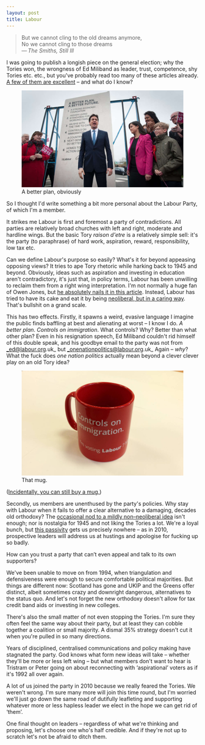 ```yaml
---
layout: post
title: Labour
---
```


> But we cannot cling to the old dreams anymore,<br>No we cannot cling to those dreams<br>&#8212;&thinsp;<cite>The Smiths, Still Ill</cite>

I was going to publish a longish piece on the general election; why the Tories won, the wrongness of Ed Miliband as leader, trust, competence, shy Tories etc. etc., but you've probably read too many of these articles already. [A few of them are excellent](http://www.theguardian.com/commentisfree/2015/may/11/labour-missing-soul-burnham-umunna-cooper-disconnected-values) &#8211; and what do I know?

<figure>

<img src="/images/ed-stone.jpeg" alt="Ed Miliband stands in front of an 8 foot 6 stone">

<figcaption class="figcaption">A better plan, obviously</figcaption>

</figure>

So I thought I'd write something a bit more personal about the Labour Party, of which I'm a member.

It strikes me Labour is first and foremost a party of contradictions. All parties are relatively broad churches with left and right, moderate and hardline wings. But the basic Tory <i>raison d'etre</i> is a relatively simple sell: it's the party (to paraphrase) of hard work, aspiration, reward, responsibility, low tax etc.

Can we define Labour's purpose so easily? What's it for beyond appeasing opposing views? It tries to ape Tory rhetoric while harking back to 1945 and beyond. Obviously, ideas such as aspiration and investing in education aren't contradictory, it's just that, in policy terms, Labour has been unwilling to reclaim them from a right wing interpretation. I'm not normally a huge fan of Owen Jones, but [he absolutely nails it in this article](http://www.theguardian.com/commentisfree/2015/may/12/tories-aspiration-labour-ambition-conservatives). Instead, Labour has tried to have its cake and eat it by being [neoliberal, but in a caring way](/2014/09/hate-labour-need-labour/). That's bullshit on a grand scale.

This has two effects. Firstly, it spawns a weird, evasive language I imagine the public finds baffling at best and alienating at worst &#8211; I know I do. _A better plan_. _Controls on immigration_. What controls? Why? Better than what other plan? Even in his resignation speech, Ed Miliband couldn't rid himself of this double speak, and his goodbye email to the party was not from _ed@labour.org.uk_ but _onenationpolitics@labour.org.uk_ Again &#8211; _why_? What the fuck does _one nation politics_ actually mean beyond a clever clever play on an old Tory idea?

<figure>

<img src="/images/mug.jpg" alt="A red mug with the words Controls on Immigration printed on it">

<figcaption class="figcaption">That mug.</figcaption>

</figure>

([Incidentally, you can still buy a mug.](https://shop.labour.org.uk/products/pledge-4-mug-controls-on-immigration-551/))

Secondly, us members are unenthused by the party's policies. Why stay with Labour when it fails to offer a clear alternative to a damaging, decades old orthodoxy? The [occasional nod to a mildly non&#8211;neoliberal idea](/2014/09/minimum-wage-legalises-low-pay/) isn't enough; nor is nostalgia for 1945 and not liking the Tories a lot. We're a loyal bunch, but [this passivity](/2014/09/hate-labour-need-labour/) gets us precisely nowhere &#8211; as in 2010, prospective leaders will address us at hustings and apologise for fucking up so badly.

How can you trust a party that can’t even appeal and talk to its own supporters?

We've been unable to move on from 1994, when triangulation and defensiveness were enough to secure comfortable political majorities. But things are different now: Scotland has gone and UKIP and the Greens offer distinct, albeit sometimes crazy and downright dangerous, alternatives to the status quo. And let's not forget the new orthodoxy doesn't allow for tax credit band aids or investing in new colleges.

There's also the small matter of not even stopping the Tories. I'm sure they often feel the same way about their party, but at least they can cobble together a coalition or small majority. A dismal 35% strategy doesn't cut it when you're pulled in so many directions. 

Years of disciplined, centralised communications and policy making have stagnated the party. God knows what form new ideas will take &#8211; whether they'll be more or less left wing &#8211; but what members don't want to hear is Tristram or Peter going on about reconnecting with &#8216;aspirational&#8217; voters as if it's 1992 all over again.

A lot of us joined the party in 2010 because we really feared the Tories. We weren't wrong. I'm sure many more will join this time round, but I'm worried we'll just go down the same road of dutifully leafleting and supporting whatever more or less hapless leader we elect in the hope we can get rid of &#8216;them&#8217;.

One final thought on leaders &#8211; regardless of what we're thinking and proposing, let's choose one who's half credible. And if they're not up to scratch let's not be afraid to ditch them.

